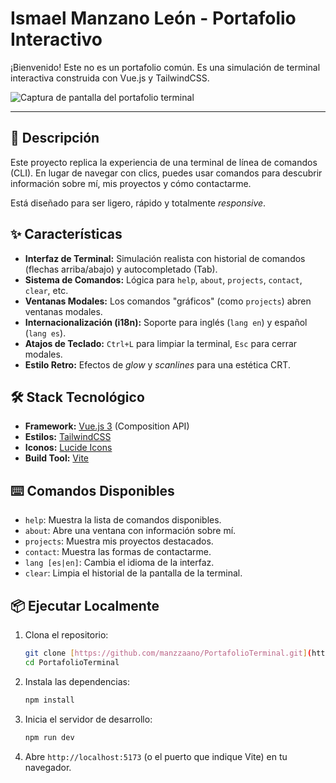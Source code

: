# Ismael Manzano León - Portafolio Interactivo

¡Bienvenido! Este no es un portafolio común. Es una simulación de terminal interactiva construida con Vue.js y TailwindCSS.

![Captura de pantalla del portafolio terminal](https://raw.githubusercontent.com/manzzaano/PortafolioTerminal/main/public/DemoPortafolio.gif)

---

## 🚀 Descripción

Este proyecto replica la experiencia de una terminal de línea de comandos (CLI). En lugar de navegar con clics, puedes usar comandos para descubrir información sobre mí, mis proyectos y cómo contactarme.

Está diseñado para ser ligero, rápido y totalmente *responsive*.

## ✨ Características

* **Interfaz de Terminal:** Simulación realista con historial de comandos (flechas arriba/abajo) y autocompletado (Tab).
* **Sistema de Comandos:** Lógica para `help`, `about`, `projects`, `contact`, `clear`, etc.
* **Ventanas Modales:** Los comandos "gráficos" (como `projects`) abren ventanas modales.
* **Internacionalización (i18n):** Soporte para inglés (`lang en`) y español (`lang es`).
* **Atajos de Teclado:** `Ctrl+L` para limpiar la terminal, `Esc` para cerrar modales.
* **Estilo Retro:** Efectos de *glow* y *scanlines* para una estética CRT.

## 🛠️ Stack Tecnológico

* **Framework:** [Vue.js 3](https://vuejs.org/) (Composition API)
* **Estilos:** [TailwindCSS](https://tailwindcss.com/)
* **Iconos:** [Lucide Icons](https://lucide.dev/)
* **Build Tool:** [Vite](https://vitejs.dev/)

## ⌨️ Comandos Disponibles

* `help`: Muestra la lista de comandos disponibles.
* `about`: Abre una ventana con información sobre mí.
* `projects`: Muestra mis proyectos destacados.
* `contact`: Muestra las formas de contactarme.
* `lang [es|en]`: Cambia el idioma de la interfaz.
* `clear`: Limpia el historial de la pantalla de la terminal.

## 📦 Ejecutar Localmente

1.  Clona el repositorio:
    ```bash
    git clone [https://github.com/manzzaano/PortafolioTerminal.git](https://github.com/manzzaano/PortafolioTerminal.git)
    cd PortafolioTerminal
    ```

2.  Instala las dependencias:
    ```bash
    npm install
    ```

3.  Inicia el servidor de desarrollo:
    ```bash
    npm run dev
    ```

4.  Abre `http://localhost:5173` (o el puerto que indique Vite) en tu navegador.